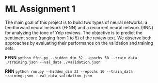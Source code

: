 # ML Assignment 1
The main goal of this project is to build two types of neural networks: a feedforward neural network (FFNN) and a recurrent neural network (RNN) for analyzing the tone of Yelp reviews. The objective is to predict the sentiment score (ranging from 1 to 5) of the review text. We observe both approaches by evaluating their performance on the validation and training sets.

**FFNN**
``python ffnn.py --hidden_dim 32 --epochs 50 --train_data ./training.json --val_data ./validation.json``


**RNN**
``python rnn.py --hidden_dim 32 --epochs 10 --train_data training.json --val_data validation.json``

